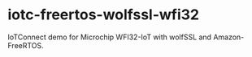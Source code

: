 # iotc-freertos-wolfssl-wfi32
IoTConnect demo for Microchip WFI32-IoT with wolfSSL and Amazon-FreeRTOS.
